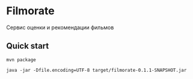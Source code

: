 # Filmorate
Сервис оценки и рекомендации фильмов

## Quick start
```
mvn package
```
```
java -jar -Dfile.encoding=UTF-8 target/filmorate-0.1.1-SNAPSHOT.jar
```
